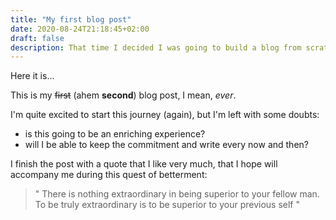 ```yaml
---
title: "My first blog post"
date: 2020-08-24T21:18:45+02:00
draft: false
description: That time I decided I was going to build a blog from scratch 
---
```


Here it is... 

This is my ~~first~~ (ahem **second**) blog post, I mean, *ever*.

I'm quite excited to start this journey (again), but I'm left with some doubts:

- is this going to be an enriching experience? 
- will I be able to keep the commitment and write every now and then?

I finish the post with a quote that I like very much, that I hope will accompany me during this quest of betterment:

> " There is nothing extraordinary in being superior to your fellow man. To be truly extraordinary is to be superior to your previous self "
